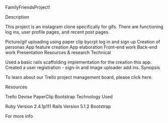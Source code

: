 FamilyFriendsProject! 

Description

This project is an instagram clone specifically for gifs. There are functioning log ins, user profile pages, and recent post pages. 



Picture/gif uploading using paper clip
bycrpt log in and sign up
Creation of personas
App feature creation
App elaboration
Front-end work
Back-end work
Presentation
Resources & research
Technical

Used a basic rails scaffolding implementation for the creation this app. Created a user registration - sign-in and image uploader add ins.
Synopsis




To learn about our Trello project management board, please click here.

Resources


Trello
Devise
PaperClip
Bootstrap
Technology Used

Ruby Version 2.4.1p111 Rails Version 5.1.2 Bootstrap

For more info


